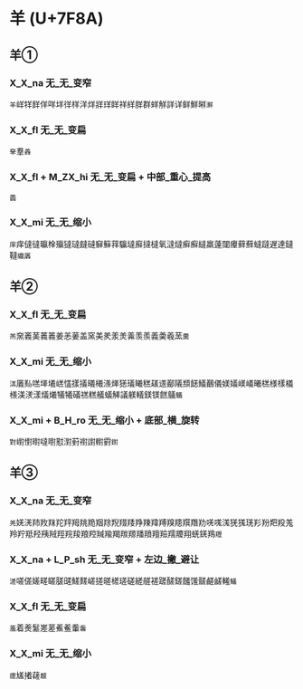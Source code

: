 # 羊 (U+7F8A)

## 羊①  

### X_X_na 无_无_变窄
`羊`㟄䍧䬺佯咩垟徉样洋烊牂珜眻祥絴羘群蛘觧詳详鲜鮮㬕`㶍`

### X_X_fl 无_无_变扁
`羍`羣`羴`

### X_X_fl + M_ZX_hi 无_无_变扁 + 中部_重心_提高
`譱`

### X_X_mi 无_无_缩小
`庠`痒㒓㣵㬯㮆㱻㺚㼀㿹䃮䇁䉳䔗䯁墶廯撻橽氧澾燵癣癬繨羸薘闥㿏藓蘚蟽躂遅達鐽韃`䌴羼`

## 羊②

### X_X_fl 无_无_变扁
`羔`㚠㠖䓺䕏䉝姜恙葁盖窯美羑羕羙羛羡羨義羮羲蓔`羹`

### X_X_mi 无_无_缩小
`溔`㕒㕗㗝㙚㙿㟱㦈㨾㩘㬢㰕㵪㷣㺊㼁䂀䅵䟀䢭䣡䧧䫞䭐䲑䴊儀媄嬟嵄嶬曦榚様樣檥檨渼湵漾燨爔犠犧礒禚糕艤蟻觲議躾轙鎂镁餻鸃`䰮`

### X_X_mi + B_H_ro 无_无_缩小 + 底部_横_旋转
`對`㠚㦠㬣噠嚉懟濧薱襨譵轛䨴`鑆`

## 羊③ 

### X_X_na 无_无_变窄
`羌`㛨㳾䍨䍩䍪䍫䍬䍭䍮䍯䍰䍱䍲䍳䍴䍵䍶䍷䍸䍹䍺䍻䍼劷唴嗴溬猐獇琷羏羒羓羖羗羚羜羝羟羠羢羥羦羧羪羫羬羭羯羰羱羳羵羶羷羺羻翔蜣錓鴹`䍽`

### X_X_na + L_P_sh 无_无_变窄 + 左边_撇_避让
`溠`嗟傞嫅㽨䁟䐤䑘䱹䴾嵯搓暛槎瑳磋縒艖褨蹉醝鎈饈馐髊鹺鹾䡭`鱃`

### X_X_fl 无_无_变扁
`羞`着㷢䰈嵳蒫鮺鲝䡨`齹`

### X_X_mi 无_无_缩小
`瘥`㞉撯䕢`㿷`
